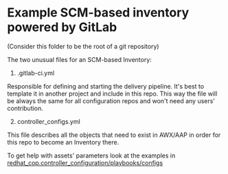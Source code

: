 # Example SCM-based inventory powered by GitLab

(Consider this folder to be the root of a git repository)

The two unusual files for an SCM-based Inventory:

1. .gitlab-ci.yml

Responsible for defining and starting the delivery pipeline. It's best to template it in another project and include in this repo. This way the file will be always the same for all configuration repos and won't need any users' contribution.

2. controller_configs.yml

This file describes all the objects that need to exist in AWX/AAP in order for this repo to become an Inventory there.

To get help with assets' parameters look at the examples in [redhat_cop.controller_configuration/playbooks/configs](https://github.com/redhat-cop/tower_configuration/tree/fd30b907d86ce6723c362705fe512b42f3226aa7/playbooks/configs)

